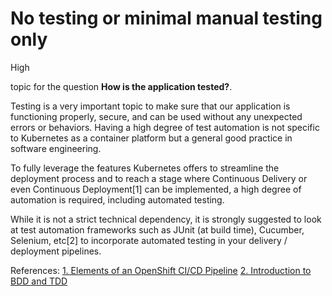 # No testing or minimal manual testing only

<div class="risk-rounded-box high">High</div>

topic for the question **How is the application tested?**.

Testing is a very important topic to make sure that our application is
functioning properly, secure, and can be used without any unexpected errors
or behaviors. Having a high degree of test automation is not specific to
Kubernetes as a container platform but a general good practice in software
engineering.

To fully leverage the features Kubernetes offers to streamline the deployment
process and to reach a stage where Continuous Delivery or even
Continuous Deployment[1] can be implemented, a high degree of automation
is required, including automated testing.

While it is not a strict technical dependency, it is strongly suggested to
look at test automation frameworks such as JUnit (at build time), Cucumber,
Selenium, etc[2] to incorporate automated testing in your
delivery / deployment pipelines.

References:
[1. Elements of an OpenShift CI/CD Pipeline](http://v1.uncontained.io/playbooks/continuous_delivery/ci-cd-elements.html)
[2. Introduction to BDD and TDD](https://cucumber.io/blog/bdd/intro-to-bdd-and-tdd/)
